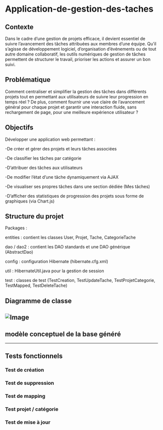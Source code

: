 # Application-de-gestion-des-taches
## Contexte
Dans le cadre d’une gestion de projets efficace, il devient essentiel de suivre l’avancement des tâches attribuées aux membres d’une équipe. Qu’il s’agisse de développement logiciel, 
d’organisation d’événements ou de tout autre domaine collaboratif, les outils numériques de gestion de tâches permettent de structurer le travail, prioriser les actions et assurer un bon suivi.
## Problématique
Comment centraliser et simplifier la gestion des tâches dans différents projets tout en permettant aux utilisateurs de suivre leur progression en temps réel ?
De plus, comment fournir une vue claire de l’avancement général pour chaque projet et garantir une interaction fluide, sans rechargement de page, pour une meilleure expérience utilisateur ?
## Objectifs
Développer une application web permettant :

-De créer et gérer des projets et leurs tâches associées

-De classifier les tâches par catégorie

-D’attribuer des tâches aux utilisateurs

-De modifier l’état d’une tâche dynamiquement via AJAX

-De visualiser ses propres tâches dans une section dédiée (Mes tâches)

-D’afficher des statistiques de progression des projets sous forme de graphiques (via Chart.js)
##  Structure du projet
Packages :

entities : contient les classes User, Projet, Tache, CategorieTache

dao / dao2 : contient les DAO standards et une DAO générique (AbstractDao)

config : configuration Hibernate (hibernate.cfg.xml)

util : HibernateUtil.java pour la gestion de session

test : classes de test (TestCreation, TestUpdateTache, TestProjetCategorie, TestMapped, TestDeleteTache)
##  Diagramme de classe
![Image](https://github.com/user-attachments/assets/32934973-9024-4a10-8a5e-74a5f3290693)
---
## modèle conceptuel de la base généré


---
## Tests fonctionnels
###  Test de création


###  Test de suppression


###  Test de mapping 


###  Test projet / catégorie


###  Test de mise à jour

